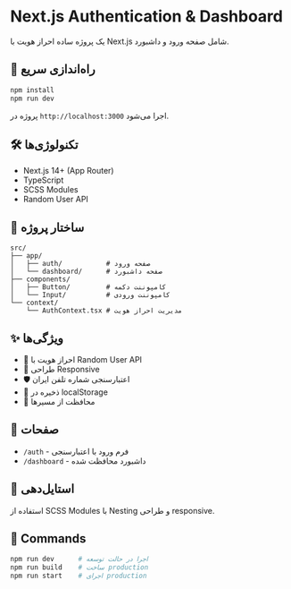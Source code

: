 # Next.js Authentication & Dashboard

یک پروژه ساده احراز هویت با Next.js شامل صفحه ورود و داشبورد.

## 🚀 راه‌اندازی سریع

```bash
npm install
npm run dev
```

پروژه در `http://localhost:3000` اجرا می‌شود.

## 🛠️ تکنولوژی‌ها

- Next.js 14+ (App Router)
- TypeScript
- SCSS Modules
- Random User API

## 📁 ساختار پروژه

```
src/
├── app/
│   ├── auth/           # صفحه ورود
│   └── dashboard/      # صفحه داشبورد
├── components/
│   ├── Button/         # کامپوننت دکمه
│   └── Input/          # کامپوننت ورودی
└── context/
    └── AuthContext.tsx # مدیریت احراز هویت
```

## ✨ ویژگی‌ها

- 🔐 احراز هویت با Random User API
- 📱 طراحی Responsive
- 🛡️ اعتبارسنجی شماره تلفن ایران
- 💾 ذخیره در localStorage
- 🔄 محافظت از مسیرها

## 📄 صفحات

- `/auth` - فرم ورود با اعتبارسنجی
- `/dashboard` - داشبورد محافظت شده

## 🎨 استایل‌دهی

استفاده از SCSS Modules با Nesting و طراحی responsive.

## 🔧 Commands

```bash
npm run dev      # اجرا در حالت توسعه
npm run build    # ساخت production
npm run start    # اجرای production
```